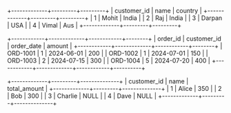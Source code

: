 +-------------+---------+---------+
| customer_id | name    | country |
+-------------+---------+---------+
|     1       | Mohit   | India   |
|     2       | Raj     | India   |
|     3       | Darpan  | USA     |
|     4       | Vimal   | Aus     |
+-------------+---------+---------+



+------------+-------------+------------+--------+
| order_id   | customer_id | order_date | amount |
+------------+-------------+------------+--------+
| ORD-1001   |     1       | 2024-06-01 |  200   |
| ORD-1002   |     1       | 2024-07-01 |  150   |
| ORD-1003   |     2       | 2024-07-15 |  300   |
| ORD-1004   |     5       | 2024-07-20 |  400   |
+------------+-------------+------------+----------+


+-------------+---------+--------------+
| customer_id | name    | total_amount |
+-------------+---------+--------------+
|     1       | Alice   |     350      |
|     2       | Bob     |     300      |
|     3       | Charlie |     NULL     |
|     4       | Dave    |     NULL     |
+-------------+---------+--------------+